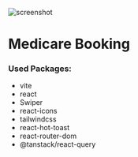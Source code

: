 ![screenshot](https://i.ibb.co/tXbvZ9w/logo.png)

# Medicare Booking

### Used Packages:
* vite
* react
* Swiper
* react-icons
* tailwindcss
* react-hot-toast
* react-router-dom
* @tanstack/react-query